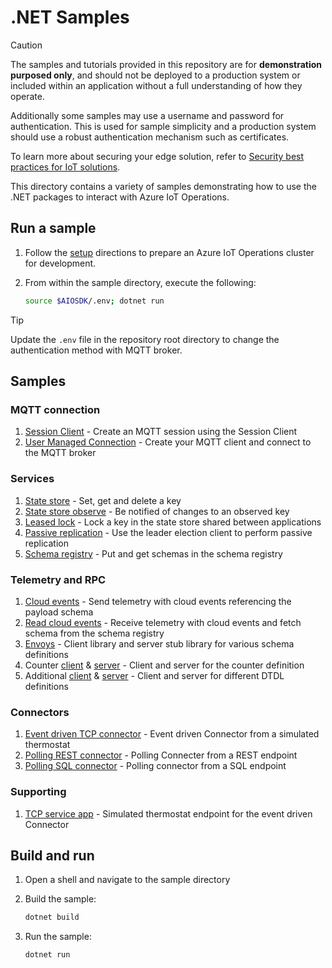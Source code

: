 # .NET Samples

> [!CAUTION]
>
> The samples and tutorials provided in this repository are for **demonstration purposed only**, and should not be deployed to a production system or included within an application without a full understanding of how they operate.
>
> Additionally some samples may use a username and password for authentication. This is used for sample simplicity and a production system should use a robust authentication mechanism such as certificates.
>
> To learn more about securing your edge solution, refer to [Security best practices for IoT solutions](https://learn.microsoft.com/azure/iot/iot-overview-security).

This directory contains a variety of samples demonstrating how to use the .NET packages to interact with Azure IoT Operations.

## Run a sample

1. Follow the [setup](/doc/setup.md) directions to prepare an Azure IoT Operations cluster for development.

1. From within the sample directory, execute the following:

    ```bash
    source $AIOSDK/.env; dotnet run
    ```

> [!TIP]
> Update the `.env` file in the repository root directory to change the authentication method with MQTT broker.

## Samples

### MQTT connection

1. [Session Client](./SessionClientConnectionManagementSample/) - Create an MQTT session using the Session Client
1. [User Managed Connection](./UserManagedConnectionManagementSample/) - Create your MQTT client and connect to the MQTT broker

### Services

1. [State store](./StateStoreClientSample/) - Set, get and delete a key
1. [State store observe](./StateStoreObserveKeySample/) - Be notified of changes to an observed key
1. [Leased lock](./LeasedLockSample/) - Lock a key in the state store shared between applications
1. [Passive replication](./PassiveReplicationSample/) - Use the leader election client to perform passive replication
1. [Schema registry](./SchemaRegistrySample/) - Put and get schemas in the schema registry

### Telemetry and RPC

1. [Cloud events](./SampleCloudEvents/) - Send telemetry with cloud events referencing the payload schema
1. [Read cloud events](./SampleReadCloudEvents/) - Receive telemetry with cloud events and fetch schema from the schema registry
1. [Envoys](./TestEnvoys/) - Client library and server stub library for various schema definitions
1. Counter [client](./CounterClient/) & [server](./CounterServer/) - Client and server for the counter definition
1. Additional [client](./SampleClient/) & [server](./SampleServer/) - Client and server for different DTDL definitions

### Connectors

1. [Event driven TCP connector](./EventDrivenTcpThermostatConnector/) - Event driven Connector from a simulated thermostat
1. [Polling REST connector](./PollingRestThermostatConnector/) - Polling Connecter from a REST endpoint
1. [Polling SQL connector](./SqlConnectorApp/) - Polling connector from a SQL endpoint

### Supporting

1. [TCP service app](./SampleTcpServiceApp/) - Simulated thermostat endpoint for the event driven Connector

## Build and run

1. Open a shell and navigate to the sample directory

1. Build the sample:

    ```bash
    dotnet build
    ```

1. Run the sample:

    ```bash
    dotnet run
    ```
 